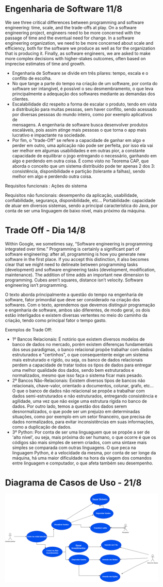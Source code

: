 # Engenharia de Software 11/8

We see three critical differences between programming and software engineering: time, scale, and the trade-offs at play. On a software engineering project, engineers need to be more concerned with the passage of time and the eventual need for change. In a software engineering organization, we need to be more concerned about scale and efficiency, both for the software we produce as well as for the organization that is producing it. Finally, as software engineers, we are asked to make more complex decisions with higher-stakes outcomes, often based on imprecise estimates of time and growth.


- Engenharia de Software se divide em três pilares: tempo, escala e o conflito de escolha.
- No que tange a parte do tempo na criação de um software, por conta do software ser intangível, é possível o seu desmembramento, o que leva principalmente a adequação dos softwares mediante as demandas dos clientes.
- Escalabilidade diz respeito a forma de escalar o produto, tendo em vista a distribuição para muitas pessoas, sem haver conflito, sendo acessado por diversas pessoas do mundo inteiro, como por exemplo aplicativos de        
  mensagens. A engenharia de software busca desenvolver produtos escaláveis, pois assim atinge mais pessoas o que torna o app mais lucrativo e impactante na sociedade.
- Por fim, o "trade-Off" se refere a capacidade de ganhar em algo e perder em outro, uma aplicação não pode ser perfeita, por isso ela vai ser melhor em algumas usabilidades e em outras pior, a constante capacidade de 
  equilibrar o jogo entregando o necessário, ganhando em algo e perdendo em outra coisa. É como visto no Teorema CAP, que aborda o conceito que um sistema distribuído pode ter apenas 2 dos 3: consistência, disponibilidade e 
  partição (tolerante a falhas), sendo melhor em algo e perdendo outra coisa.


Requisitos funcionais : Ações do sistema 

Requisitos não funcionais: desempenho da aplicação, usabilidade, confiabilidade, segurança, disponibilidade, etc...
Portabilidade: capacidade de atuar em diversos sistemas, sendo a principal característica do Java, por conta de ser uma linguagem de baixo nível, mais próximo da máquina.



# Trade Off - Dia 14/8

Within Google, we sometimes say, “Software engineering is programming integrated over time.” Programming is certainly a significant part of software engineering: after all, programming is how you generate new software in the first place. If you accept this distinction, it also becomes clear that we might need to delineate between programming tasks (development) and software engineering tasks (development, modification, maintenance). The addition of time adds an important new dimension to programming. Cubes aren’t squares, distance isn’t velocity. Software engineering isn’t programming.

O texto aborda principalmente a questão do tempo na engenharia de software, fator primordial que deve ser considerado na criação dos softwares. Com o texto, aprendemos que devemos distinguir programação e engenharia de software, ambos são diferentes, de modo geral, os dois estão interligados e existem diversas vertentes no meio do caminho da criação, tendo como principal fator o tempo gasto.

Exemplos de Trade Off: 
- 1º Bancos Relacionais: É notório que existem diversos modelos de banco de dados no mercado, porém existem diferenças fundamentais dos seus paradigmas, o banco relacional propõe trabalhar com dados estruturados e "certinhos", o que consequentente exige um sistema mais estruturado e rígido, ou seja, os banco de dados relacionais perdem a capacidade de tratar todos os tipos de dados para entregar uma melhor qualidade dos dados, sendo bem estruturados e normalizados, mesmo que isso faça o sistema ficar mais pesado.
- 2º Bancos Não-Relacionais: Existem diversos tipos de bancos não relacionais, chave-valor, orientado a documentos, colunar, grafo, etc... O que o banco de dados não relacional se propõe a trabalhar com dados semi-estruturados e não estruturados, entregando consistência e agilidade, uma vez que não exige uma estrutura rígida no banco de dados. Por outro lado, temos a questão dos dados serem desnormalizados, o que pode ser um prejuízo em determinadas situações, como por exemplo em um setor financeiro, que precisa de dados normalizados, para evitar inconsistências em suas informações, como a duplicação de dados.
- 3º Python: Por conta de ser uma linguaguem que se propõe a ser de 'alto nível', ou seja, mais próxima do ser humano, o que ocorre é que os códigos são mais simples de serem criados, com uma sintaxe mais simples se comparada com outras linguagens. O que peca na linguagem Python, é a velocidade da mesma, por conta de ser longe da máquina, há uma maior dificuldade na hora da viagem dos comandos entre linguagem e computador, o que afeta também seu desempenho.



# Diagrama de Casos de Uso - 21/8


<img src="/EngenhariaDeSoftware/Diagrama_Bancario.drawio.png">












